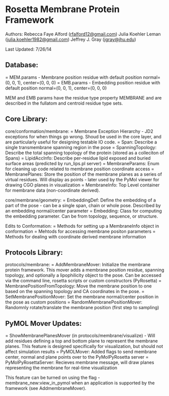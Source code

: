 Rosetta Membrane Protein Framework
====================================
Authors: 
Rebecca Faye Alford (rfalford12@gmail.com)
Julia Koehler Leman (julia.koehler1982@gmail.com)
Jeffrey J. Gray (jgray@jhu.edu)

Last Updated: 7/26/14

Database: 
------------------------------
  = MEM.params - Membrane position residue with default position normal=(0, 0, 1), center=(0, 0, 0)
  = EMB.params - Embedding position residue with default position normal=(0, 0, 1), center=(0, 0, 0)

MEM and EMB params have the residue type property MEMBRANE and are described in the fullatom and centroid residue type sets. 

Core Library: 
------------------------------
core/conformation/membrane: 
  = Membrane Exception Hierarchy - JD2 exceptions for when things go wrong. Shoud be used in the core layer, 
    and are particularly useful for designing testable IO code. 
  = Span: Describe a single transmembrane spanning region in the pose
  = SpanningTopology: Describe the total spanning topology of the protein (stored as a colleciton of Spans)
  = LipidAccInfo: Describe per-residue lipid exposed and buried surface areas (predicted by run_lips.pl 
    server)
  = MembraneParams: Enum for cleaning up code related to membrane position coordinate access
  = MembranePlanes: Store the position of the membrane planes as a series of virtual residues. Will display 
    as points - later used by the PyMol viewer for drawing CGO planes in visualization
  = MembraneInfo: Top Level container for membrane data (non-coordinate derived). 

core/membrane/geometry: 
  = EmbeddingDef: Define the embedding of a part of the pose - can be a single span, chain or whole pose. 
    Described by an embedding normal/center parameter
  = Embedding: Class for computing the embedding parameter. Can be from topology, sequence, or structure. 

Edits to Conformation: 
  = Methods for setting up a MembraneInfo object in conformation
  = Mehtods for accessing membrane positon parameters
  = Methods for dealing with coordinate derived membrane information

Protocols Library: 
-----------------------------
protocols/membrane: 
  = AddMembraneMover: Initialize the membrane protein framework. This mover adds a membrane position residue, 
    spanning topology, and optionally a lipophilicity object to the pose. Can be accessed via the command line, rosetta scripts or custom constructors (PyRosetta)
  = MembranePositionFromTopology: Move the membrane position to one based on the spanning topology and CA 
    coordinates in the pose. 
  = SetMembranePositionMover: Set the membrane normal/center position in the pose as custom positions
  = RandomMembranePositionMover: Randomnly rotate/translate the membrane position (first step to sampling)

PyMOL Mover Updates: 
-----------------------------
 = ShowMembranePlanesMover (in protocols/membrane/visualize) - Will add residues defining a top and bottom 
   plane to represent the membrane planes. This feature is designed specifically for visualization, but should not affect simulation results
 = PyMOLMover: Added flags to send membrane center, normal and plane points over to the PyMolPyRosetta server
 = PyMolPyRosettaServer: Recieves membrane message, will draw planes representing the membrane for real-time
   visualization

   This feature can be turned on using the flag -membrane_new:view_in_pymol when an application is supported
   by the framework (see AddmembraneMover).


